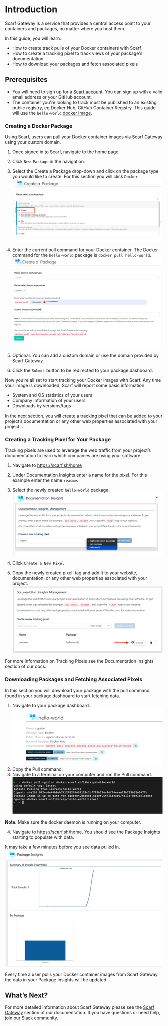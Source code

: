 # Introduction

Scarf Gateway is a service that provides a central access point to your containers and packages, no matter where you host them.

In this guide, you will learn:

- How to create track pulls of your Docker containers with Scarf
- How to create a tracking pixel to track views of your package's documentation
- How to download your packages and fetch associated pixels

## Prerequisites

- You will need to sign up for a [Scarf account](https://scarf.sh/signup).
  You can sign up with a valid email address or your GitHub account.
- The container you're looking to track must be published to an existing public registry, eg Docker Hub, GitHub Container Registry. 
  This guide will use the `hello-world` [docker image](<(https://hub.docker.com/_/hello-world)>).

### Creating a Docker Package

Using Scarf, users can pull your Docker container images via Scarf Gateway using your custom domain.

1.  Once signed in to Scarf, navigate to the home page.

2.  Click `New Package` in the navigation.

3.  Select the Create a Package drop-down and click on the package type you would like to create. For this section you will click `Docker`
    ![Create a package](assets/pics/quick-start/create_package.png)
4.  Enter the current pull command for your Docker container.
    The Docker command for the `hello-world` package is `docker pull hello-world`.
    ![Enter the docker pull command](assets/pics/quick-start/pull_command.png)
5.  Optional: You can add a custom domain or use the domain provided by Scarf Gateway.

6.  Click the `Submit` button to be redirected to your package dashboard.

Now you’re all set to start tracking your Docker images with Scarf.
Any time your image is downloaded, Scarf will report some basic information:

- System and OS statistics of your users
- Company information of your users
- Downloads by versions/tags

In the next section, you will create a tracking pixel that can be added to your project’s documentation or any other web properties associated with your project. .

### Creating a Tracking Pixel for Your Package

Tracking pixels are used to leverage the web traffic from your project’s documentation to learn which companies are using your software.

1. Navigate to https://scarf.sh/home

2. Under Documentation Insights enter a name for the pixel. For this example enter the name `readme`.
3. Select the newly created `hello-world` package.
   ![Select the hello-world package](assets/pics/quick-start/readMe_pixel.png)
4. Click `Create a New Pixel`
5. Copy the newly created pixel <img> tag and add it to your website, documentation, or any other web properties associated with your project.
   ![copy the newly crete pixel tag](assets/pics/quick-start/copied_pixel.png)

For more information on Tracking Pixels see the Documentation Insights section of our docs.

### Downloading Packages and Fetching Associated Pixels

In this section you will download your package with the pull command found in your package dashboard to start fetching data.

1. Navigate to your package dashboard.
   ![Package dashboard](assets/pics/quick-start/package_dashboard.png)
2. Copy the Pull command.
3. Navigate to a terminal on your computer and run the Pull command.
   ![Run Scarf pull command](assets/pics/quick-start/terminal_pull.png)

**Note:** Make sure the docker daemon is running on your computer.

4. Navigate to https://scarf.sh/home. You should see the Package Insights starting to populate with data.

It may take a few minutes before you see data pulled in.
![Data from packages](assets/pics/quick-start/package_insights.png)

Every time a user pulls your Docker container images from Scarf Gateway the data in your Package Insights will be updated.

## What’s Next?

For more detailed information about Scarf Gateway please see the [Scarf Gateway](https://docs.scarf.sh/gateway/) section of our documentation.
If you have questions or need help, join our [Slack community](https://tinyurl.com/scarf-community-slack).

